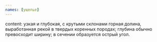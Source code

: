 ```yaml
---
names: [ущелье]
---
```


content: узкая и глубокая, с крутыми склонами горная долина, выработанная рекой в твердых коренных породах; глубина обычно превосходит ширину; в сечении образуется острый угол.
